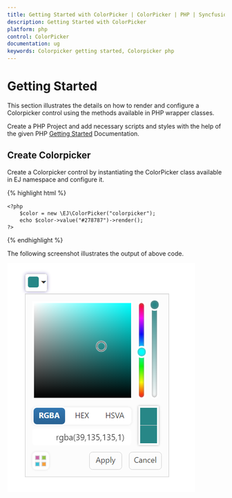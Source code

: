 ```yaml
---
title: Getting Started with ColorPicker | ColorPicker | PHP | Syncfusion
description: Getting Started with ColorPicker
platform: php
control: ColorPicker
documentation: ug
keywords: Colorpicker getting started, Colorpicker php
---
```


# Getting Started

This section illustrates the details on how to render and configure a Colorpicker control using the methods available in PHP wrapper classes. 

Create a PHP Project and add necessary scripts and styles with the help of the given PHP [Getting Started]() Documentation.

## Create Colorpicker

Create a Colorpicker control by instantiating the ColorPicker class available in EJ namespace and configure it.

{% highlight html %}

    <?php
        $color = new \EJ\ColorPicker("colorpicker");
        echo $color->value("#278787")->render();
    ?>

{% endhighlight %} 

The following screenshot illustrates the output of above code.

![](Getting-Started_images/colorpicker.png)

